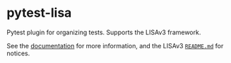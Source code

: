 # pytest-lisa

Pytest plugin for organizing tests. Supports the LISAv3 framework.

See the [documentation][] for more information, and the LISAv3 [`README.md`][]
for notices.

[documentation]: https://microsoft.github.io/lisa/modules/lisa.html
[`README.md`]: https://github.com/microsoft/lisa/blob/andschwa/pytest/README.md
